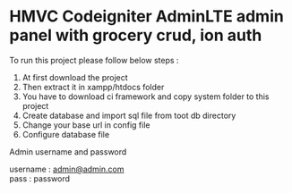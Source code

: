 <h1>HMVC Codeigniter AdminLTE admin panel with grocery crud, ion auth  </h1> 


To run this project please follow below steps :   

1. At first download the project   
2. Then extract it in xampp/htdocs folder  
3. You have to download ci framework and copy system folder to this project  
4. Create database and import sql file from toot db directory  
5. Change your base url in config file     
6. Configure database file  

  Admin username and password   

  username : admin@admin.com  
  pass : password



